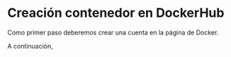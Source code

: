 # Creación contenedor en DockerHub

Como primer paso deberemos crear una cuenta en la página de Docker.

A continuación,
